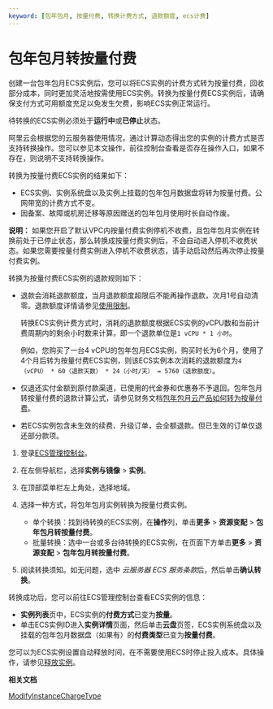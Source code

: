 ```yaml
---
keyword: [包年包月, 按量付费, 转换计费方式, 退款额度, ecs计费]
---
```


# 包年包月转按量付费

创建一台包年包月ECS实例后，您可以将ECS实例的计费方式转为按量付费，回收部分成本，同时更加灵活地按需使用ECS实例。转换为按量付费ECS实例后，请确保支付方式可用额度充足以免发生欠费，影响ECS实例正常运行。

待转换的ECS实例必须处于**运行中**或**已停止**状态。

阿里云会根据您的云服务器使用情况，通过计算动态得出您的实例的计费方式是否支持转换操作。您可以参见本文操作，前往控制台查看是否存在操作入口，如果不存在，则说明不支持转换操作。

转换为按量付费ECS实例的结果如下：

-   ECS实例、实例系统盘以及实例上挂载的包年包月数据盘将转为按量付费。公网带宽的计费方式不变。
-   因备案、故障或机房迁移等原因赠送的包年包月使用时长自动作废。

**说明：** 如果您开启了默认VPC内按量付费实例停机不收费，且包年包月实例在转换前处于已停止状态，那么转换成按量付费实例后，不会自动进入停机不收费状态。如果您需要按量付费实例进入停机不收费状态，请手动启动然后再次停止按量付费实例。

转换为按量付费ECS实例的退款规则如下：

-   退款会消耗退款额度，当月退款额度超限后不能再操作退款，次月1号自动清零。退款额度详情请参见[使用限制](/cn.zh-CN/产品简介/使用限制.md)。

    转换ECS实例计费方式时，消耗的退款额度根据ECS实例的vCPU数和当前计费周期内的剩余小时数来计算，即一个退款单位是`1 vCPU * 1 小时`。

    例如，您购买了一台4 vCPU的包年包月ECS实例，购买时长为6个月，使用了4个月后转为按量付费ECS实例，则该ECS实例本次消耗的退款额度为`4（vCPU） * 60（退款天数） * 24（小时/天） = 5760（退款额度）`。

-   仅退还实付金额到原付款渠道，已使用的代金券和优惠券不予退回。包年包月转按量付费的退款计算公式，请参见财务文档[包年包月云产品如何转为按量付费](https://help.aliyun.com/document_detail/72347.html?spm=a2c4g.11186623.2.5.8oI1Ug)。
-   若ECS实例包含未生效的续费、升级订单，会全额退款。但已生效的订单仅退还部分款项。

1.  登录[ECS管理控制台](https://ecs.console.aliyun.com)。

2.  在左侧导航栏，选择**实例与镜像** \> **实例**。

3.  在顶部菜单栏左上角处，选择地域。

4.  选择一种方式，将包年包月实例转换为按量付费实例。

    -   单个转换：找到待转换的ECS实例，在**操作**列，单击**更多** \> **资源变配** \> **包年包月转按量付费**。
    -   批量转换：选中一台或多台待转换的ECS实例，在页面下方单击**更多** \> **资源变配** \> **包年包月转按量付费**。
5.  阅读转换须知。如无问题，选中 *云服务器 ECS 服务条款*后，然后单击**确认转换**。


转换成功后，您可以前往ECS管理控制台查看ECS实例的信息：

-   **实例列表**页中，ECS实例的**付费方式**已变为**按量**。
-   单击ECS实例ID进入**实例详情**页面，然后单击**云盘**页签，ECS实例系统盘以及挂载的包年包月数据盘（如果有）的**付费类型**已变为**按量付费**。

您可以为ECS实例设置自动释放时间，在不需要使用ECS时停止投入成本。具体操作，请参见[释放实例](/cn.zh-CN/实例/管理实例状态/释放实例.md)。

**相关文档**  


[ModifyInstanceChargeType](/cn.zh-CN/API参考/实例/ModifyInstanceChargeType.md)

